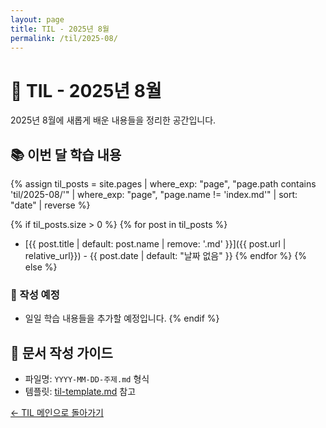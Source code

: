 ```yaml
---
layout: page
title: TIL - 2025년 8월
permalink: /til/2025-08/
---
```


# 📖 TIL - 2025년 8월

2025년 8월에 새롭게 배운 내용들을 정리한 공간입니다.

## 📚 이번 달 학습 내용

{% assign til_posts = site.pages | where_exp: "page", "page.path contains 'til/2025-08/'" | where_exp: "page", "page.name != 'index.md'" | sort: "date" | reverse %}

{% if til_posts.size > 0 %}
{% for post in til_posts %}

- [{{ post.title | default: post.name | remove: '.md' }}]({{ post.url | relative_url}}) - {{ post.date | default: "날짜 없음" }}
  {% endfor %}
  {% else %}

### 📝 작성 예정

- 일일 학습 내용들을 추가할 예정입니다.
  {% endif %}

## 📝 문서 작성 가이드

- 파일명: `YYYY-MM-DD-주제.md` 형식
- 템플릿: [til-template.md](../../tamplates/til-template.md) 참고

[← TIL 메인으로 돌아가기](../)
